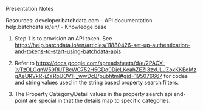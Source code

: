 Presentation Notes

Resources:
developer.batchdata.com - API documentation
help.batchdata.io/en/ - Knowledge base

1. Step 1 is to provision an API token. See https://help.batchdata.io/en/articles/11880426-set-up-authentication-and-tokens-to-start-using-batchdata-apis

2. Refer to https://docs.google.com/spreadsheets/d/e/2PACX-1vTzOLGqnW59RUTBcWC752H5GDq0DjcLKeahZEZl3zxULJZoxKKEoMzgAeURVkR-jZYRoUOV1F_wwDcB/pubhtml#gid=195076667 for codes and string values used in the string based property search filters.
3. The Property Category/Detail values in the property search api end-point are special in that the details map to specific categories.